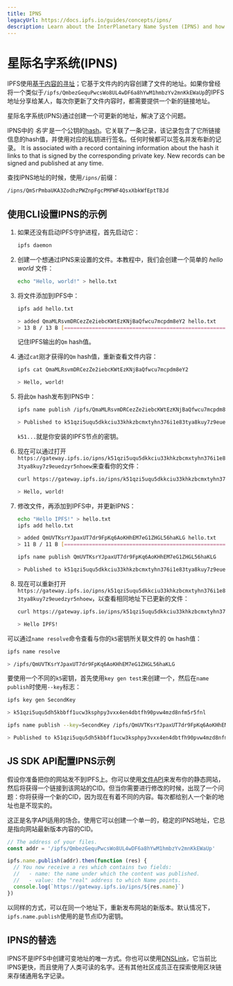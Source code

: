 ```yaml
---
title: IPNS
legacyUrl: https://docs.ipfs.io/guides/concepts/ipns/
description: Learn about the InterPlanetary Name System (IPNS) and how it can be used in conjunction with IPFS.
---
```


# 星际名字系统(IPNS)

IPFS使用[基于内容的寻址](/concepts/content-addressing/)；它基于文件内的内容创建了文件的地址。如果你曾经将一个类似于`/ipfs/QmbezGequPwcsWo8UL4wDF6a8hYwM1hmbzYv2mnKkEWaUp`的IPFS地址分享给某人，每次你更新了文件内容时，都需要提供一个新的链接地址。

星际名字系统(IPNS)通过创建一个可更新的地址，解决了这个问题。

IPNS中的 _名字_ 是一个公钥的[hash](/concepts/hashing)。它关联了一条记录，该记录包含了它所链接信息的hash值，并使用对应的私钥进行签名。任何时候都可以签名并发布新的记录。 It is associated with a record containing information about the hash it links to that is signed by the corresponding private key. New records can be signed and published at any time.

查找IPNS地址的时候，使用`/ipns/`前缀：

```bash
/ipns/QmSrPmbaUKA3ZodhzPWZnpFgcPMFWF4QsxXbkWfEptTBJd
```

## 使用CLI设置IPNS的示例

1. 如果还没有启动IPFS守护进程，首先启动它：

   ```bash
   ipfs daemon
   ```

1. 创建一个想通过IPNS来设置的文件。本教程中，我们会创建一个简单的 _hello world_ 文件：

   ```bash
   echo "Hello, world!" > hello.txt
   ```

1. 将文件添加到IPFS中：

   ```bash
   ipfs add hello.txt

   > added QmaMLRsvmDRCezZe2iebcKWtEzKNjBaQfwcu7mcpdm8eY2 hello.txt
   > 13 B / 13 B [===================================================================] 100.00%
   ```

   记住IPFS输出的`Qm` hash值。

1. 通过`cat`刚才获得的`Qm` hash值，重新查看文件内容：

   ```bash
   ipfs cat QmaMLRsvmDRCezZe2iebcKWtEzKNjBaQfwcu7mcpdm8eY2

   > Hello, world!
   ```

1. 将此`Qm` hash发布到IPNS中：

   ```bash
   ipfs name publish /ipfs/QmaMLRsvmDRCezZe2iebcKWtEzKNjBaQfwcu7mcpdm8eY2

   > Published to k51qzi5uqu5dkkciu33khkzbcmxtyhn376i1e83tya8kuy7z9euedzyr5nhoew: /ipfs/QmaMLRsvmDRCezZe2iebcKWtEzKNjBaQfwcu7mcpdm8eY2
   ```

   `k51...`就是你安装的IPFS节点的密钥。

1. 现在可以通过打开`https://gateway.ipfs.io/ipns/k51qzi5uqu5dkkciu33khkzbcmxtyhn376i1e83tya8kuy7z9euedzyr5nhoew`来查看你的文件：

   ```bash
   curl https://gateway.ipfs.io/ipns/k51qzi5uqu5dkkciu33khkzbcmxtyhn376i1e83tya8kuy7z9euedzyr5nhoew

   > Hello, world!
   ```

1. 修改文件，再添加到IPFS中，并更新IPNS：

   ```bash
   echo "Hello IPFS!" > hello.txt
   ipfs add hello.txt

   > added QmUVTKsrYJpaxUT7dr9FpKq6AoKHhEM7eG1ZHGL56haKLG hello.txt
   > 11 B / 11 B [=============================================================================================] 100.00%

   ipfs name publish QmUVTKsrYJpaxUT7dr9FpKq6AoKHhEM7eG1ZHGL56haKLG

   > Published to k51qzi5uqu5dkkciu33khkzbcmxtyhn376i1e83tya8kuy7z9euedzyr5nhoew: /ipfs/QmUVTKsrYJpaxUT7dr9FpKq6AoKHhEM7eG1ZHGL56haKLG
   ```

1. 现在可以重新打开`https://gateway.ipfs.io/ipns/k51qzi5uqu5dkkciu33khkzbcmxtyhn376i1e83tya8kuy7z9euedzyr5nhoew`，以查看相同地址下已更新的文件：

   ```bash
   curl https://gateway.ipfs.io/ipns/k51qzi5uqu5dkkciu33khkzbcmxtyhn376i1e83tya8kuy7z9euedzyr5nhoew

   > Hello IPFS!
   ```

可以通过`name resolve`命令查看与你的`k5`密钥所关联文件的 `Qm` hash值：

```bash
ipfs name resolve

> /ipfs/QmUVTKsrYJpaxUT7dr9FpKq6AoKHhEM7eG1ZHGL56haKLG
```

要使用一个不同的`k5`密钥，首先使用`key gen test`来创建一个，然后在`name publish`时使用`--key`标志：

```bash
ipfs key gen SecondKey

> k51qzi5uqu5dh5kbbff1ucw3ksphpy3vxx4en4dbtfh90pvw4mzd8nfm5r5fnl

ipfs name publish --key=SecondKey /ipfs/QmUVTKsrYJpaxUT7dr9FpKq6AoKHhEM7eG1ZHGL56haKLG

> Published to k51qzi5uqu5dh5kbbff1ucw3ksphpy3vxx4en4dbtfh90pvw4mzd8nfm5r5fnl: /ipfs/QmUVTKsrYJpaxUT7dr9FpKq6AoKHhEM7eG1ZHGL56haKLG
```

## JS SDK API配置IPNS示例

假设你准备把你的网站发不到IPFS上。你可以使用[文件API](/concepts/file-systems/#mutable-file-system-mfs)来发布你的静态网站，然后将获得一个链接到该网站的CID。但当你需要进行修改的时候，出现了一个问题：你将获得一个新的CID，因为现在有着不同的内容。每次都给别人一个新的地址也是不现实的。

这正是名字API适用的场合。使用它可以创建一个单一的，稳定的IPNS地址，它总是指向网站最新版本内容的CID。

```js
// The address of your files.
const addr = '/ipfs/QmbezGequPwcsWo8UL4wDF6a8hYwM1hmbzYv2mnKkEWaUp'

ipfs.name.publish(addr).then(function (res) {
  // You now receive a res which contains two fields:
  //   - name: the name under which the content was published.
  //   - value: the "real" address to which Name points.
  console.log(`https://gateway.ipfs.io/ipns/${res.name}`)
})
```

以同样的方式，可以在同一个地址下，重新发布网站的新版本。默认情况下，`ipfs.name.publish`使用的是节点ID为密钥。

## IPNS的替选

IPNS不是IPFS中创建可变地址的唯一方式。你也可以使用[DNSLink](/concepts/dnslink/)，它当前比IPNS更快，而且使用了人类可读的名字。还有其他社区成员正在探索使用区块链来存储通用名字记录。
